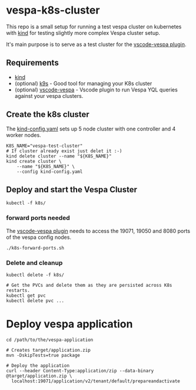 
# vespa-k8s-cluster

This repo is a small setup for running a test vespa cluster on kubernetes with [kind](https://kind.sigs.k8s.io/)
for testing slightly more complex Vespa cluster setup.

It's main purpose is to serve as a test cluster for the [vscode-vespa plugin](https://github.com/pehrs/vscode-vespa).


## Requirements

- [kind](https://kind.sigs.k8s.io/docs/user/quick-start/#installation) 
- (optional) [k9s](https://k9scli.io/topics/install/) - Good tool for managing your K8s cluster
- (optional) [vscode-vespa](https://github.com/pehrs/vscode-vespa) - Vscode plugin to run Vespa YQL queries against your vespa clusters.

## Create the k8s cluster

The [kind-config.yaml](kind-config.yaml) sets up 5 node cluster with one controller and 4 worker nodes.

```shell
K8S_NAME="vespa-test-cluster"
# If cluster already exist just delet it :-)
kind delete cluster --name "${K8S_NAME}"
kind create cluster \
    --name "${K8S_NAME}" \
    --config kind-config.yaml 
```

## Deploy and start the Vespa Cluster

```shell
kubectl -f k8s/
```

### forward ports needed

The [vscode-vespa plugin](https://github.com/pehrs/vscode-vespa) needs to access the 19071, 19050 and 8080 ports of the vespa config nodes.

```shell
./k8s-forward-ports.sh
```

### Delete and cleanup

```shell
kubectl delete -f k8s/

# Get the PVCs and delete them as they are persisted across K8s restarts.
kubectl get pvc
kubectl delete pvc ...
```

# Deploy vespa application

```shell
cd /path/to/the/vespa-application

# Creates target/application.zip
mvn -DskipTests=true package

# Deploy the application
curl --header Content-Type:application/zip --data-binary @target/application.zip \
  localhost:19071/application/v2/tenant/default/prepareandactivate
```
